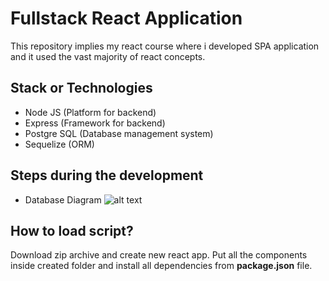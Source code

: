 # Fullstack React Application

This repository implies my react course where i developed SPA application and it used the vast majority of react concepts.

## Stack or Technologies
* Node JS (Platform for backend)
* Express (Framework for backend)
* Postgre SQL (Database management system)
* Sequelize (ORM)

## Steps during the development

* Database Diagram
![alt text]([url=https://ibb.co/4YfT5zk][img]https://i.ibb.co/QCcN1L0/Store-Diagram.png[/img][/url])

## How to load script?

Download zip archive and create new react app. Put all the components inside created folder and install all dependencies from **package.json** file.
